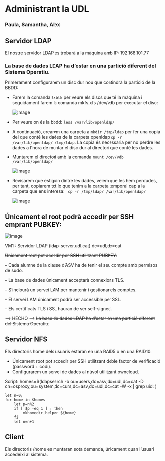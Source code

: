 # Administrant la UDL
### Paula, Samantha, Alex

## Servidor LDAP

El nostre servidor LDAP es trobarà a la màquina amb IP: 192.168.101.77

### La base de dades LDAP ha d’estar en una partició diferent del Sistema Operatiu.

Primerament configurarem un disc dur nou que contindrà la partició de la BBDD: 

- Farem la comanda ```` lsblk ```` per veure els discs que té la màquina i seguidament farem la comanda mkfs.xfs /dev/vdb per executar el disc: 

	![image](https://user-images.githubusercontent.com/79162978/203837076-a7040b97-418b-46dd-acd6-3bb9edd3bea0.png)
	
- Per veure on és la bbdd:  ```` less /var/lib/openldap/ ```` 

- A continuació, crearem una carpeta a ```` mkdir /tmp/ldap ```` per fer una copia del que conté les dades de la carpeta openldap ```` cp -r /var/lib/openldap/ /tmp/ldap ````. La copia és necessaria per no perdre les dades a l'hora de muntar el disc dur al directori que conté les dades.

- Muntarem el directori amb la comanda ```` mount /dev/vdb /var/lib/openldap/ ````

	![image](https://user-images.githubusercontent.com/79162978/203839728-bec71e9d-1d84-47f0-9262-820d1d7bb3f4.png)

- Revisarem que estiguin dintre les dades, veiem que les hem perdudes, per tant, copiarem tot lo que tenim a la carpeta temporal cap a la carpeta que ens interesa: 
 ````  cp -r /tmp/ldap/ /var/lib/openldap/   ````
 
 	![image](https://user-images.githubusercontent.com/79162978/203840006-3668d09f-d697-4d18-a06b-2a2088c099cb.png)

## Únicament el root podrà accedir per SSH emprant PUBKEY: 

![image](https://user-images.githubusercontent.com/79162978/203841545-6b08c028-9aed-4d20-9f99-b4c0334cf2cc.png)



VM1 : Servidor LDAP (ldap-server.udl.cat)
~~dc=udl,dc=cat~~

~~Únicament root pot accedir per SSH utilitzant PUBKEY.~~

– Cada alumne de la classe d’ASV ha de tenir el seu compte amb permisos de sudo.

– La base de dades únicament acceptarà connexions TLS.

– S’inclourà un servei LAM per mantenir i gestionar els comptes.

– El servei LAM únicament podrà ser accessible per SSL.

– Els certificats TLS i SSL hauran de ser self-signed.

--> HECHO --> ~~La base de dades LDAP ha d’estar en una partició diferent del Sistema Operatiu.~~


## Servidor NFS

Els directoris home dels usuaris estaran en una RAID5 o en una RAID10.
- Únicament root pot accedir per SSH utilitzant doble factor de verificació (password + codi).
- Configurarem un servei de dades al núvol utilitzant owncloud.

Script:
homes=$(ldapsearch -b ou=users,dc=asv,dc=udl,dc=cat -D cn=osproxy,ou=system,dc=curs,dc=asv,dc=udl,dc=cat -W -x | grep uid: )

```` echo $homes
let n=0;
for home in $homes
	let p=n%2
	if [ $p -eq 1 ] ; then
		mkhomedir_helper ${home}
	fi
	let n=n+1 
````

## Client

Els directoris /home es muntaran sota demanda, únicament quan l’usuari accedeixi al sistema.

## 
